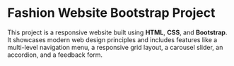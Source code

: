 # Fashion Website Bootstrap Project

This project is a responsive website built using **HTML**, **CSS**, and **Bootstrap**. It showcases modern web design principles and includes features like a multi-level navigation menu, a responsive grid layout, a carousel slider, an accordion, and a feedback form.